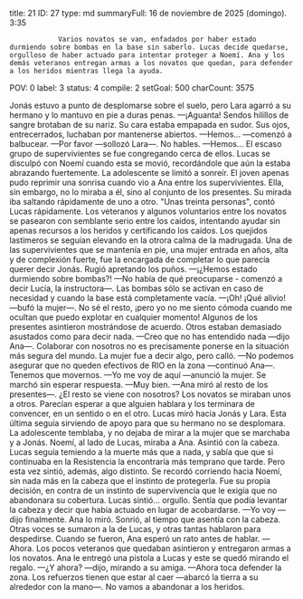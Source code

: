 title:          21
ID:             27
type:           md
summaryFull:    16 de noviembre de 2025 (domingo). 3:35
                
                Varios novatos se van, enfadados por haber estado durmiendo sobre bombas en la base sin saberlo. Lucas decide quedarse, orgulloso de haber actuado para intentar proteger a Noemí. Ana y los demás veteranos entregan armas a los novatos que quedan, para defender a los heridos mientras llega la ayuda.
POV:            0
label:          3
status:         4
compile:        2
setGoal:        500
charCount:      3575


Jonás estuvo a punto de desplomarse sobre el suelo, pero Lara agarró a su hermano y lo mantuvo en pie a duras penas.
—¡Aguanta!
Sendos hilillos de sangre brotaban de su nariz. Su cara estaba empapada en sudor. Sus ojos, entrecerrados, luchaban por mantenerse abiertos.
—Hemos... —comenzó a balbucear.
—Por favor —sollozó Lara—. No hables.
—Hemos...
El escaso grupo de supervivientes se fue congregando cerca de ellos. Lucas se disculpó con Noemí cuando esta se movió, recordándole que aún la estaba abrazando fuertemente. La adolescente se limitó a sonreír.
El joven apenas pudo reprimir una sonrisa cuando vio a Ana entre los supervivientes. Ella, sin embargo, no lo miraba a él, sino al conjunto de los presentes. Su mirada iba saltando rápidamente de uno a otro.
"Unas treinta personas", contó Lucas rápidamente.
Los veteranos y algunos voluntarios entre los novatos se pasearon con semblante serio entre los caídos, intentando ayudar sin apenas recursos a los heridos y certificando los caídos.
Los quejidos lastimeros se seguían elevando en la otrora calma de la madrugada.
Una de las supervivientes que se mantenía en pie, una mujer entrada en años, alta y de complexión fuerte, fue la encargada de completar lo que parecía querer decir Jonás. Rugió apretando los puños.
—¡¿Hemos estado durmiendo sobre bombas?!
—No había de qué preocuparse - comenzó a decir Lucía, la instructora—. Las bombas sólo se activan en caso de necesidad y cuando la base está completamente vacía.
—¡Oh! ¡Qué alivio! —bufó la mujer—. No sé el resto, ¡pero yo no me siento cómoda cuando me ocultan que puedo explotar en cualquier momento!
Algunos de los presentes asintieron mostrándose de acuerdo. Otros estaban demasiado asustados como para decir nada.
—Creo que no has entendido nada —dijo Ana—. Colaborar con nosotros no es precisamente ponerse en la situación más segura del mundo.
La mujer fue a decir algo, pero calló.
—No podemos asegurar que no queden efectivos de RIO en la zona —continuó Ana—. Tenemos que movernos.
—Yo me voy de aquí —anunció la mujer.
Se marchó sin esperar respuesta.
—Muy bien. —Ana miró al resto de los presentes—. ¿El resto se viene con nosotros?
Los novatos se miraban unos a otros. Parecían esperar a que alguien hablara y los terminara de convencer, en un sentido o en el otro. Lucas miró hacia Jonás y Lara. Esta última seguía sirviendo de apoyo para que su hermano no se desplomara. La adolescente temblaba, y no dejaba de mirar a la mujer que se marchaba y a Jonás.
Noemí, al lado de Lucas, miraba a Ana. Asintió con la cabeza.
Lucas seguía temiendo a la muerte más que a nada, y sabía que que si continuaba en la Resistencia  la encontraría más temprano que tarde. Pero esta vez sintió, además, algo distinto.
Se recordó corriendo hacia Noemí, sin nada más en la cabeza que el instinto de protegerla. Fue su propia decisión, en contra de un instinto de supervivencia que le exigía que no abandonara su cobertura. Lucas sintió... orgullo. Sentía que podía levantar la cabeza y decir que había actuado en lugar de acobardarse.
—Yo voy —dijo finalmente.
Ana lo miró. Sonrió, al tiempo que asentía con la cabeza.
Otras voces se sumaron a la de Lucas, y otras tantas hablaron para despedirse.
Cuando se fueron, Ana esperó un rato antes de hablar.
—Ahora.
Los pocos veteranos que quedaban asintieron y entregaron armas a los novatos. Ana le entregó una pistola a Lucas y este se quedó mirando el regalo.
—¿Y ahora? —dijo, mirando a su amiga.
—Ahora toca defender la zona. Los refuerzos tienen que estar al caer —abarcó la tierra a su alrededor con la mano—. No vamos a abandonar a los heridos.
